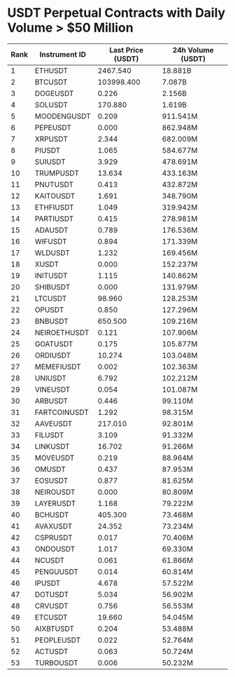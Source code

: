 # USDT Perpetual Contracts with Daily Volume > $50 Million

| Rank | Instrument ID | Last Price (USDT) | 24h Volume (USDT) |
|------|---------------|-------------------|-------------------|
| 1 | ETHUSDT | 2467.540 | 18.881B |
| 2 | BTCUSDT | 103998.400 | 7.087B |
| 3 | DOGEUSDT | 0.226 | 2.156B |
| 4 | SOLUSDT | 170.880 | 1.619B |
| 5 | MOODENGUSDT | 0.209 | 911.541M |
| 6 | PEPEUSDT | 0.000 | 862.948M |
| 7 | XRPUSDT | 2.344 | 682.009M |
| 8 | PIUSDT | 1.065 | 584.677M |
| 9 | SUIUSDT | 3.929 | 478.691M |
| 10 | TRUMPUSDT | 13.634 | 433.163M |
| 11 | PNUTUSDT | 0.413 | 432.872M |
| 12 | KAITOUSDT | 1.691 | 348.790M |
| 13 | ETHFIUSDT | 1.049 | 319.942M |
| 14 | PARTIUSDT | 0.415 | 278.981M |
| 15 | ADAUSDT | 0.789 | 176.536M |
| 16 | WIFUSDT | 0.894 | 171.339M |
| 17 | WLDUSDT | 1.232 | 169.456M |
| 18 | XUSDT | 0.000 | 152.237M |
| 19 | INITUSDT | 1.115 | 140.862M |
| 20 | SHIBUSDT | 0.000 | 131.979M |
| 21 | LTCUSDT | 98.960 | 128.253M |
| 22 | OPUSDT | 0.850 | 127.296M |
| 23 | BNBUSDT | 650.500 | 109.216M |
| 24 | NEIROETHUSDT | 0.121 | 107.906M |
| 25 | GOATUSDT | 0.175 | 105.877M |
| 26 | ORDIUSDT | 10.274 | 103.048M |
| 27 | MEMEFIUSDT | 0.002 | 102.363M |
| 28 | UNIUSDT | 6.792 | 102.212M |
| 29 | VINEUSDT | 0.054 | 101.087M |
| 30 | ARBUSDT | 0.446 | 99.110M |
| 31 | FARTCOINUSDT | 1.292 | 98.315M |
| 32 | AAVEUSDT | 217.010 | 92.801M |
| 33 | FILUSDT | 3.109 | 91.332M |
| 34 | LINKUSDT | 16.702 | 91.266M |
| 35 | MOVEUSDT | 0.219 | 88.964M |
| 36 | OMUSDT | 0.437 | 87.953M |
| 37 | EOSUSDT | 0.877 | 81.625M |
| 38 | NEIROUSDT | 0.000 | 80.809M |
| 39 | LAYERUSDT | 1.168 | 79.222M |
| 40 | BCHUSDT | 405.300 | 73.468M |
| 41 | AVAXUSDT | 24.352 | 73.234M |
| 42 | CSPRUSDT | 0.017 | 70.406M |
| 43 | ONDOUSDT | 1.017 | 69.330M |
| 44 | NCUSDT | 0.061 | 61.866M |
| 45 | PENGUUSDT | 0.014 | 60.814M |
| 46 | IPUSDT | 4.678 | 57.522M |
| 47 | DOTUSDT | 5.034 | 56.902M |
| 48 | CRVUSDT | 0.756 | 56.553M |
| 49 | ETCUSDT | 19.660 | 54.045M |
| 50 | AIXBTUSDT | 0.204 | 53.488M |
| 51 | PEOPLEUSDT | 0.022 | 52.764M |
| 52 | ACTUSDT | 0.063 | 50.724M |
| 53 | TURBOUSDT | 0.006 | 50.232M |
